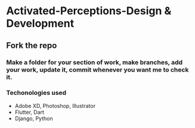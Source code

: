 # Activated-Perceptions-Design & Development

## Fork the repo
### Make a folder for your section of work, make branches, add your work, update it, commit whenever you want me to check it.

### Techonologies used
* Adobe XD, Photoshop, Illustrator
* Flutter, Dart
* Django, Python

